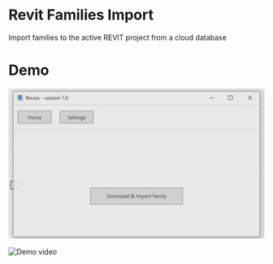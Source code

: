 # Revit Families Import
 Import families to the active REVIT project from a cloud database

# Demo
![Sample screenshot](https://github.com/bakigervalla/Revit-Families-Import/blob/master/Revon.UI/Resources/snapshot.png)

![Demo video](hhttps://tinyurl.com/tc5kgqa)
